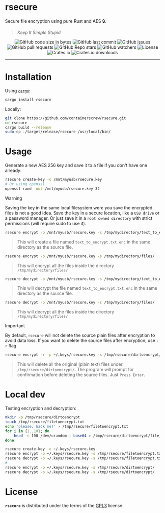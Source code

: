 # rsecure

Secure file encryption using pure Rust and AES 🔒.

> _Keep It Simple Stupid_

<p align="center" >
    <img alt="GitHub code size in bytes" src="https://img.shields.io/github/languages/code-size/containerscrew/rsecure">
    <img alt="GitHub last commit" src="https://img.shields.io/github/last-commit/containerscrew/rsecure">
    <img alt="GitHub issues" src="https://img.shields.io/github/issues/containerscrew/rsecure">
    <img alt="GitHub pull requests" src="https://img.shields.io/github/issues-pr/containerscrew/rsecure">
    <img alt="GitHub Repo stars" src="https://img.shields.io/github/stars/containerscrew/rsecure?style=social">
    <img alt="GitHub watchers" src="https://img.shields.io/github/watchers/containerscrew/rsecure?style=social">
    <img alt="License" src="https://img.shields.io/badge/License-GPLv3-blue.svg">
    <img alt="Crates.io" src="https://img.shields.io/crates/v/rsecure">
    <img alt="Crates.io downloads" src="https://img.shields.io/crates/dr/rsecure?style=flat&label=crates.io%20Downloads">
</p>

---

# Installation

Using [`cargo`](https://rustup.rs/):

```bash
cargo install rsecure
```

Locally:

```bash
git clone https://github.com/containerscrew/rsecure.git
cd rsecure
cargo build --release
sudo cp ./target/release/rsecure /usr/local/bin/
```

# Usage

Generate a new AES 256 key and save it to a file if you don't have one already:

```bash
rsecure create-key -o /mnt/myusb/rsecure.key
# Or using openssl
openssl rand -out /mnt/myusb/rsecure.key 32
```

> [!WARNING]
> Saving the key in the same local filesystem were you save the encrypted files is not a good idea.
> Save the key in a secure location, like a `USB drive` or a password manager.
> Or just save it in a `root owned directory` with strict permissions (will require sudo to use it).

```bash
rsecure encrypt -p /mnt/myusb/rsecure.key -s /tmp/mydirectory/text_to_encrypt.txt 
```

> This will create a file named `text_to_encrypt.txt.enc` in the same directory as the source file.

```bash
rsecure encrypt -p /mnt/myusb/rsecure.key -s /tmp/mydirectory/files/
```

> This will encrypt all the files inside the directory `/tmp/mydirectory/files/`

```bash
rsecure decrypt -p /mnt/myusb/rsecure.key -s /tmp/mydirectory/text_to_encrypt.txt.enc
```

> This will decrypt the file named `text_to_encrypt.txt.enc` in the same directory as the source file.

```bash
rsecure decrypt -p /mnt/myusb/rsecure.key -s /tmp/mydirectory/files/
```

> This will decrypt all the files inside the directory `/tmp/mydirectory/files/`

> [!IMPORTANT]
> By default, `rsecure` will not delete the source plain files after encryption to avoid data loss.
> If you want to delete the source files after encryption, use `-r` flag.

```bash
rsecure encrypt -r -p ~/.keys/rsecure.key -s /tmp/rsecure/dirtoencrypt/
```

> This will delete all the original (plain text) files under `/tmp/rsecure/dirtoencrypt/`.
> The program will prompt for confirmation before deleting the source files. Just `Press Enter`.

# Local dev

Testing encryption and decryption:

```bash
mkdir -p /tmp/rsecure/dirtoencrypt
touch /tmp/rsecure/filetoencrypt.txt
echo 'please, hack me!' > /tmp/rsecure/filetoencrypt.txt
for i in {1..10}; do
    head -c 100 /dev/urandom | base64 > /tmp/rsecure/dirtoencrypt/file_$i.txt
done
```

```bash
rsecure create-key -o ~/.keys/rsecure.key
rsecure encrypt -p ~/.keys/rsecure.key -s /tmp/rsecure/filetoencrypt.txt
rsecure decrypt -p ~/.keys/rsecure.key -s /tmp/rsecure/filetoencrypt.txt.enc
#
rsecure encrypt -p ~/.keys/rsecure.key -s /tmp/rsecure/dirtoencrypt/
rsecure decrypt -p ~/.keys/rsecure.key -s /tmp/rsecure/dirtoencrypt/
```

# License

**`rsecure`** is distributed under the terms of the [GPL3](./LICENSE-GPL3) license.